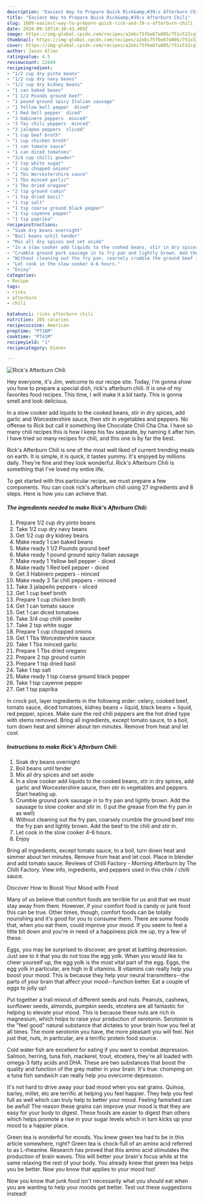 ```yaml
---
description: "Easiest Way to Prepare Quick Rick&amp;#39;s Afterburn Chili"
title: "Easiest Way to Prepare Quick Rick&amp;#39;s Afterburn Chili"
slug: 1609-easiest-way-to-prepare-quick-rick-and-39-s-afterburn-chili
date: 2020-09-18T14:38:43.489Z
image: https://img-global.cpcdn.com/recipes/a2ebc75fbe67a005/751x532cq70/ricks-afterburn-chili-recipe-main-photo.jpg
thumbnail: https://img-global.cpcdn.com/recipes/a2ebc75fbe67a005/751x532cq70/ricks-afterburn-chili-recipe-main-photo.jpg
cover: https://img-global.cpcdn.com/recipes/a2ebc75fbe67a005/751x532cq70/ricks-afterburn-chili-recipe-main-photo.jpg
author: Jason Allen
ratingvalue: 4.5
reviewcount: 22649
recipeingredient:
- "1/2 cup dry pinto beans"
- "1/2 cup dry navy beans"
- "1/2 cup dry kidney beans"
- "1 can baked beans"
- "1 1/2 Pounds ground beef"
- "1 pound ground spicy Italian sausage"
- "1 Yellow bell pepper  diced"
- "1 Red bell pepper  diced"
- "3 Habinero peppers  minced"
- "3 Tai chili peppers  minced"
- "3 jalapeo peppers  sliced"
- "1 cup beef broth"
- "1 cup chicken broth"
- "1 can tomato sauce"
- "1 can diced tomatoes"
- "3/4 cup chilli powder"
- "2 tsp white sugar"
- "1 cup chopped onions"
- "1 Tbs Worcestershire sauce"
- "1 Tbs minced garlic"
- "1 Tbs dried oregano"
- "2 tsp ground cumin"
- "1 tsp dried basil"
- "1 tsp salt"
- "1 tsp coarse ground black pepper"
- "1 tsp cayenne pepper"
- "1 tsp paprika"
recipeinstructions:
- "Soak dry beans overnight"
- "Boil beans until tender"
- "Mix all dry spices and set aside"
- "In a slow cooker add liquids to the cooked beans, stir in dry spices, add garlic and Worcestershire sauce, then stir in vegetables and peppers. Start heating up."
- "Crumble ground pork sausage in to fry pan and lightly brown. Add the sausage to slow cooker and stir in. (I put the grease from the fry pan in as well)"
- "Without cleaning out the fry pan, coarsely crumble the ground beef into the fry pan and lightly brown. Add the beef to the chili and stir in."
- "Let cook in the slow cooker 4-6 hours."
- "Enjoy"
categories:
- Recipe
tags:
- ricks
- afterburn
- chili

katakunci: ricks afterburn chili 
nutrition: 205 calories
recipecuisine: American
preptime: "PT16M"
cooktime: "PT41M"
recipeyield: "1"
recipecategory: Dinner

---
```



![Rick&#39;s Afterburn Chili](https://img-global.cpcdn.com/recipes/a2ebc75fbe67a005/751x532cq70/ricks-afterburn-chili-recipe-main-photo.jpg)

Hey everyone, it's Jim, welcome to our recipe site. Today, I'm gonna show you how to prepare a special dish, rick&#39;s afterburn chili. It is one of my favorites food recipes. This time, I will make it a bit tasty. This is gonna smell and look delicious.

In a slow cooker add liquids to the cooked beans, stir in dry spices, add garlic and Worcestershire sauce, then stir in vegetables and peppers. No offense to Rick but call it something like Chocolate Chili Cha Cha. I have so many chili recipes this is how I keep his fav separate, by naming it after him. I have tried so many recipes for chili, and this one is by far the best.

Rick&#39;s Afterburn Chili is one of the most well liked of current trending meals on earth. It is simple, it is quick, it tastes yummy. It's enjoyed by millions daily. They're fine and they look wonderful. Rick&#39;s Afterburn Chili is something that I've loved my entire life.


To get started with this particular recipe, we must prepare a few components. You can cook rick&#39;s afterburn chili using 27 ingredients and 8 steps. Here is how you can achieve that.

<!--inarticleads1-->

##### The ingredients needed to make Rick&#39;s Afterburn Chili:

1. Prepare 1/2 cup dry pinto beans
1. Take 1/2 cup dry navy beans
1. Get 1/2 cup dry kidney beans
1. Make ready 1 can baked beans
1. Make ready 1 1/2 Pounds ground beef
1. Make ready 1 pound ground spicy Italian sausage
1. Make ready 1 Yellow bell pepper - diced
1. Make ready 1 Red bell pepper - diced
1. Get 3 Habinero peppers - minced
1. Make ready 3 Tai chili peppers - minced
1. Take 3 jalapeño peppers - sliced
1. Get 1 cup beef broth
1. Prepare 1 cup chicken broth
1. Get 1 can tomato sauce
1. Get 1 can diced tomatoes
1. Take 3/4 cup chilli powder
1. Take 2 tsp white sugar
1. Prepare 1 cup chopped onions
1. Get 1 Tbs Worcestershire sauce
1. Take 1 Tbs minced garlic
1. Prepare 1 Tbs dried oregano
1. Prepare 2 tsp ground cumin
1. Prepare 1 tsp dried basil
1. Take 1 tsp salt
1. Make ready 1 tsp coarse ground black pepper
1. Take 1 tsp cayenne pepper
1. Get 1 tsp paprika


In crock pot, layer ingredients in the following order: celery, cooked beef, tomato sauce, diced tomatoes, kidney beans + liquid, black beans + liquid, red pepper, spices. Make sure the red chili peppers are the hot dried type with stems removed. Bring all ingredients, except tomato sauce, to a boil, turn down heat and simmer about ten minutes. Remove from heat and let cool. 

<!--inarticleads2-->

##### Instructions to make Rick&#39;s Afterburn Chili:

1. Soak dry beans overnight
1. Boil beans until tender
1. Mix all dry spices and set aside
1. In a slow cooker add liquids to the cooked beans, stir in dry spices, add garlic and Worcestershire sauce, then stir in vegetables and peppers. Start heating up.
1. Crumble ground pork sausage in to fry pan and lightly brown. Add the sausage to slow cooker and stir in. (I put the grease from the fry pan in as well)
1. Without cleaning out the fry pan, coarsely crumble the ground beef into the fry pan and lightly brown. Add the beef to the chili and stir in.
1. Let cook in the slow cooker 4-6 hours.
1. Enjoy


Bring all ingredients, except tomato sauce, to a boil, turn down heat and simmer about ten minutes. Remove from heat and let cool. Place in blender and add tomato sauce. Reviews of Chilli Factory - Morning Afterburn by The Chilli Factory. View info, ingredients, and peppers used in this chile / chilli sauce. 

Discover How to Boost Your Mood with Food


Many of us believe that comfort foods are terrible for us and that we must stay away from them. However, if your comfort food is candy or junk food this can be true. Other times, though, comfort foods can be totally nourishing and it's good for you to consume them. There are some foods that, when you eat them, could improve your mood. If you seem to feel a little bit down and you're in need of a happiness pick me up, try a few of these.

Eggs, you may be surprised to discover, are great at battling depression. Just see to it that you do not toss the egg yolk. When you would like to cheer yourself up, the egg yolk is the most vital part of the egg. Eggs, the egg yolk in particular, are high in B vitamins. B vitamins can really help you boost your mood. This is because they help your neural transmitters--the parts of your brain that affect your mood--function better. Eat a couple of eggs to jolly up!

Put together a trail mixout of different seeds and nuts. Peanuts, cashews, sunflower seeds, almonds, pumpkin seeds, etcetera are all fantastic for helping to elevate your mood. This is because these nuts are rich in magnesium, which helps to raise your production of serotonin. Serotonin is the "feel good" natural substance that dictates to your brain how you feel at all times. The more serotonin you have, the more pleasant you will feel. Not just that, nuts, in particular, are a terrific protein food source.

Cold water fish are excellent for eating if you want to combat depression. Salmon, herring, tuna fish, mackerel, trout, etcetera, they're all loaded with omega-3 fatty acids and DHA. These are two substances that boost the quality and function of the grey matter in your brain. It's true: chomping on a tuna fish sandwich can really help you overcome depression. 

It's not hard to drive away your bad mood when you eat grains. Quinoa, barley, millet, etc are terrific at helping you feel happier. They help you feel full as well which can truly help to better your mood. Feeling famished can be awful! The reason these grains can improve your mood is that they are easy for your body to digest. These foods are easier to digest than others which helps promote a rise in your sugar levels which in turn kicks up your mood to a happier place.

Green tea is wonderful for moods. You knew green tea had to be in this article somewhere, right? Green tea is chock-full of an amino acid referred to as L-theanine. Research has proved that this amino acid stimulates the production of brain waves. This will better your brain's focus while at the same relaxing the rest of your body. You already knew that green tea helps you be better. Now you know that applies to your mood too!

Now you know that junk food isn't necessarily what you should eat when you are wanting to help your moods get better. Test out  these suggestions  instead!

